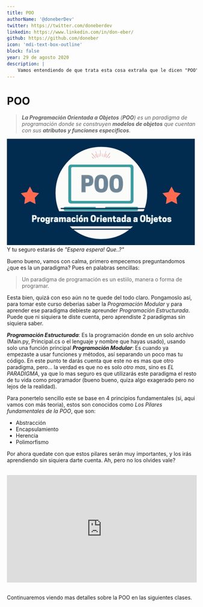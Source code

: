 ```yaml
---
title: POO
authorName: '@doneberDev'
twitter: https://twitter.com/doneberdev
linkedin: https://www.linkedin.com/in/don-eber/
github: https://github.com/doneber
icon: 'mdi-text-box-outline'
block: false
year: 29 de agosto 2020
description: |
    Vamos entendiendo de que trata esta cosa extraña que le dicen "POO"
---
```


# POO
> ***La Programación Orientada a Objetos** (**POO**) es un paradigma de programación donde se construyen **modelos de objetos** que cuentan con sus **atributos y funciones especificos**.*


![](https://raw.githubusercontent.com/doneber/POO/master/Resources/POO/POO.png)
Y tu seguro estarás de *"Espera espera! Que..?"* 

Bueno bueno, vamos con calma, primero empecemos preguntandomos  ¿que es la un paradigma?
Pues en palabras sencillas:
> Un paradigma de programación es un estiilo, manera o forma  de programar. 

Eesta bien, quizá con eso aún no te quede del todo claro. 
Pongamoslo así, para tomar este curso deberias saber la *Programación Modular* y para aprender ese paradigma debieste apreunder *Programación Estructurada*. Puede que ni siquiera te diste cuenta, pero aprendiste 2 paradigmas sin siquiera saber. 

***Programación Estructurada***: Es la programación donde en un solo archivo (Main.py, Principal.cs o el lenguaje y nombre que hayas usado), usando solo una función principal
***Programación Modular***: Es cuando ya empezaste a usar funciones y métodos, así separando un poco mas tu código.
En este punto te darás cuenta que este no es mas que otro paradigma, pero... la verdad es que no es solo *otro mas*, sino es *EL PARADIGMA*, ya que lo mas seguro es que utilizarás este paradigma el resto de tu vida como programador (bueno bueno, quiza algo exagerado pero no lejos de la realidad).

Para ponertelo sencillo este se base en 4 principios fundamentales (si, aqui vamos con más teoria), estos son conocidos como *Los Pilares fundamentales de la POO*, que son:
- Abstracción
- Encapsulamiento
- Herencia
- Polimorfismo

Por ahora quedate con que estos pilares serán muy importantes, y los irás aprendiendo sin siquiera darte cuenta. Ah, pero no los olvides vale?

<br>
<div style="position: relative;
    padding-bottom: 56.25%;
    height: 0;
    overflow: hidden;">

<iframe width="560" height="315" style="position: absolute;
    top:0;
    left: 0;
    width: 100%;
    height: 100%;" src="https://www.youtube.com/embed/yFgCZLGDewE" frameborder="0" allow="accelerometer; autoplay; encrypted-media; gyroscope; picture-in-picture" allowfullscreen></iframe>
</div>
<br>

Continuaremos viendo mas detalles sobre la POO en las siguientes clases.